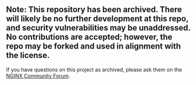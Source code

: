 ## Note: This repository has been archived. There will likely be no further development at this repo, and security vulnerabilities may be unaddressed. No contributions are accepted; however, the repo may be forked and used in alignment with the license.

If you have questions on this project as archived, please ask them on the [NGINX Community Forum](https://community.nginx.org).
